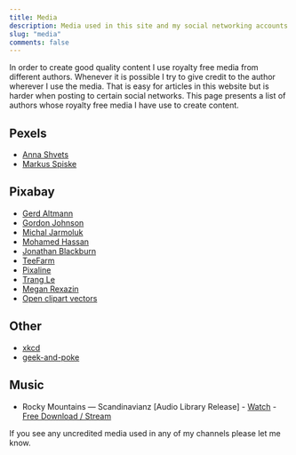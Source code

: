 ```yaml
---
title: Media
description: Media used in this site and my social networking accounts
slug: "media"
comments: false
---
```


In order to create good quality content I use royalty free media from different authors. Whenever it is possible I try to give credit to the author wherever I use the media. That is easy for articles in this website but is harder when posting to certain social networks.
This page presents a list of authors whose royalty free media I have use to create content.

## Pexels
- [Anna Shvets](https://www.instagram.com/sh.vets/)
- [Markus Spiske](https://freeforcommercialuse.net/)

## Pixabay
- [Gerd Altmann](https://pixabay.com/users/geralt-9301)
- [Gordon Johnson](https://pixabay.com/users/gdj-1086657)
- [Michal Jarmoluk](https://pixabay.com/users/jarmoluk-143740)
- [Mohamed Hassan](https://pixabay.com/users/mohamed_hassan-5229782)
- [Jonathan Blackburn](https://pixabay.com/users/condorhauck-52175)
- [TeeFarm](https://pixabay.com/users/teefarm-199315)
- [Pixaline](https://pixabay.com/users/pixaline-1569622)
- [Trang Le](https://pixabay.com/users/bytrangle-6596164)
- [Megan Rexazin](https://pixabay.com/users/megan_rexazin-6742250)
- [Open clipart vectors](https://pixabay.com/users/openclipart-vectors-30363)

## Other
- [xkcd](https://xkcd.com/)
- [geek-and-poke](https://geek-and-poke.com/)

## Music
- Rocky Mountains — Scandinavianz [Audio Library Release] - [Watch](https://youtu.be/_szFz5HwCiM) - [Free Download / Stream](https://alplus.io/rocky-mountains)

If you see any uncredited media used in any of my channels please let me know.

